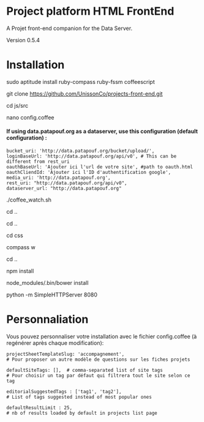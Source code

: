 Project platform HTML FrontEnd
===========

A Projet front-end companion for the Data Server.

Version 0.5.4

Installation
=====

   sudo aptitude install ruby-compass ruby-fssm coffeescript

   git clone https://github.com/UnissonCo/projects-front-end.git

   cd js/src

   nano config.coffee

#### If using data.patapouf.org as a dataserver, use this configuration (default configuration) :

    bucket_uri: 'http://data.patapouf.org/bucket/upload/',
    loginBaseUrl: 'http://data.patapouf.org/api/v0', # This can be different from rest_uri
    oauthBaseUrl: 'Ajouter ici l'url de votre site', #path to oauth.html
    oauthCliendId: 'Ajouter ici l'ID d'authentification google',
    media_uri: 'http://data.patapouf.org',
    rest_uri: "http://data.patapouf.org/api/v0",
    dataserver_url: "http://data.patapouf.org"


   ./coffee_watch.sh

   cd ..

   cd ..

   cd css

   compass w

   cd ..

   npm install

   node_modules/.bin/bower install

   python -m SimpleHTTPServer 8080


Personnaliation
=====

Vous pouvez personnaliser votre installation avec le fichier config.coffee (à regénérer après chaque modification):


    projectSheetTemplateSlug: 'accompagnement',
    # Pour proposer un autre modèle de questions sur les fiches projets

    defaultSiteTags: [],  # comma-separated list of site tags
    # Pour choisir un tag par défaut qui filtrera tout le site selon ce tag

    editorialSuggestedTags : ['tag1', 'tag2'],
    # List of tags suggested instead of most popular ones

    defaultResultLimit : 25,
    # nb of results loaded by default in projects list page
